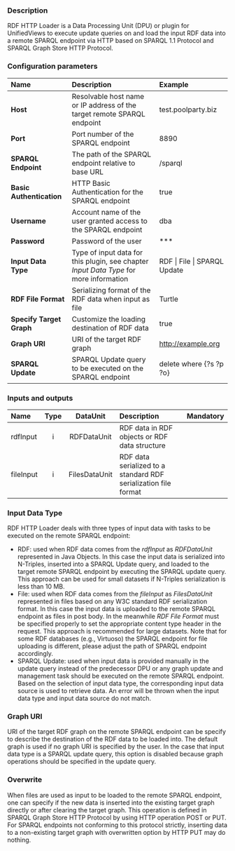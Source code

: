 ### Description

RDF HTTP Loader is a Data Processing Unit (DPU) or plugin for UnifiedViews to execute update queries on and load the input RDF data into a remote SPARQL endpoint via HTTP based on SPARQL 1.1 Protocol and SPARQL Graph Store HTTP Protocol.

### Configuration parameters

| Name | Description | Example |
|:----|:----|:----|
|**Host** | Resolvable host name or IP address of the target remote SPARQL endpoint | test.poolparty.biz |
|**Port** | Port number of the SPARQL endpoint | 8890 |
|**SPARQL Endpoint** | The path of the SPARQL endpoint relative to base URL | /sparql | 
|**Basic Authentication** | HTTP Basic Authentication for the SPARQL endpoint | true |
|**Username** | Account name of the user granted access to the SPARQL endpoint | dba |
|**Password** | Password of the user | \*\*\* |
|**Input Data Type** | Type of input data for this plugin, see chapter *Input Data Type* for more information | RDF \| File \| SPARQL Update |
|**RDF File Format** | Serializing format of the RDF data when input as file | Turtle |
|**Specify Target Graph** | Customize the loading destination of RDF data | true |
|**Graph URI** | URI of the target RDF graph | http://example.org |
|**SPARQL Update** | SPARQL Update query to be executed on the SPARQL endpoint | delete where {?s ?p ?o} |

### Inputs and outputs

|Name |Type | DataUnit | Description | Mandatory |
|:--------|:------:|:------:|:-------------|:---------------------:|
|rdfInput|i|RDFDataUnit|RDF data in RDF objects or RDF data structure| |
|fileInput|i|FilesDataUnit|RDF data serialized to a standard RDF serialization file format| |

### Input Data Type

RDF HTTP Loader deals with three types of input data with tasks to be executed on the remote SPARQL endpoint:
* RDF: used when RDF data comes from the *rdfInput* as *RDFDataUnit* represented in Java Objects. In this case the input data is serialized into N-Triples, inserted into a SPARQL Update query, and loaded to the target remote SPARQL endpoint by executing the SPARQL update query. This approach can be used for small datasets if N-Triples serialization is less than 10 MB.
* File: used when RDF data comes from the *fileInput* as *FilesDataUnit* represented in files based on any W3C standard RDF serialization format. In this case the input data is uploaded to the remote SPARQL endpoint as files in post body. In the meanwhile *RDF File Format* must be specified properly to set the appropriate content type header in the request. This approach is recommended for large datasets. Note that for some RDF databases (e.g., Virtuoso) the SPARQL endpoint for file uploading is different, please adjust the path of SPARQL endpoint accordingly.
* SPARQL Update: used when input data is provided manually in the update query instead of the predecessor DPU or any graph update and management task should be executed on the remote SPARQL endpoint.
Based on the selection of input data type, the corresponding input data source is used to retrieve data. An error will be thrown when the input data type and input data source do not match.

### Graph URI

URI of the target RDF graph on the remote SPARQL endpoint can be specify to describe the destination of the RDF data to be loaded into. The default graph is used if no graph URI is specified by the user. In the case that input data type is a SPARQL update query, this option is disabled because graph operations should be specified in the update query.

### Overwrite

When files are used as input to be loaded to the remote SPARQL endpoint, one can specify if the new data is inserted into the existing target graph directly or after clearing the target graph. This operation is defined in SPARQL Graph Store HTTP Protocol by using HTTP operation POST or PUT. For SPARQL endpoints not conforming to this protocol strictly, inserting data to a non-existing target graph with overwritten option by HTTP PUT may do nothing. 